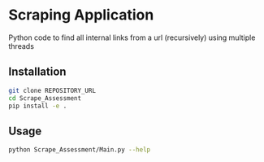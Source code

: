 # Scraping Application

Python code to find all internal links from a url (recursively) using multiple threads

## Installation

```bash
git clone REPOSITORY_URL
cd Scrape_Assessment
pip install -e .
```

## Usage

```bash
python Scrape_Assessment/Main.py --help
```
